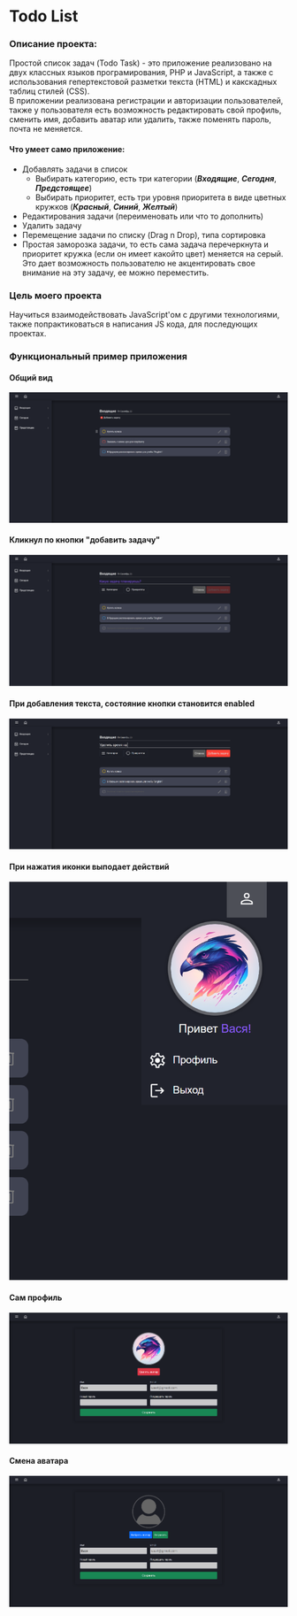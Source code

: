 # Todo List

### Описание проекта:

Простой список задач (Todo Task) - это приложение реализовано на двух классных языков програмирования, PHP и JavaScript,
а также с использования гепертекстовой разметки текста (HTML) и какскадных таблиц стилей (CSS).<br>
В приложении реализована регистрации и авторизации пользователей, также у пользователя есть возможность редактировать 
свой профиль, сменить имя, добавить аватар или удалить, также поменять пароль, почта не меняется.

#### Что умеет само приложение:
 - Добавлять задачи в список 
   - Выбирать категорию, есть три категории (***Входящие***, ***Сегодня***, ***Предстоящее***)  
   - Выбирать приоритет, есть три уровня приоритета в виде цветных кружков (***Красный***, ***Синий***, ***Желтый***) 
 - Редактирования задачи (переименовать или что то дополнить)
 - Удалить задачу
 - Перемещение задачи по списку (Drag n Drop), типа сортировка
 - Простая заморозка задачи, то есть сама задача перечеркнута и приоритет кружка (если он имеет какойто цвет) меняется
на серый. Это дает возможность пользователю не акцентировать свое внимание на эту задачу, ее можно переместить. 

### Цель моего проекта

Научиться взаимодействовать JavaScript'ом с другими технологиями, также попрактиковаться в написания JS кода, для последующих 
проектах.

### Функциональный пример приложения

#### Общий вид 
![](/public/assets/images/1.png)

#### Кликнул по кнопки "добавить задачу"
![](/public/assets/images/2.png)

#### При добавления текста, состояние кнопки становится enabled
![](/public/assets/images/3.png)

#### При нажатия иконки выподает действий
![](/public/assets/images/4.png)

#### Сам профиль
![](/public/assets/images/5.png)

#### Смена аватара
![](/public/assets/images/6.png)